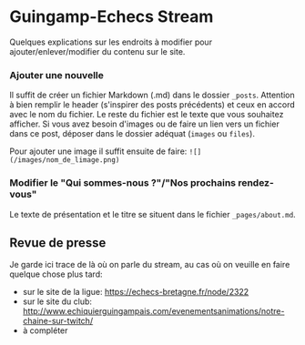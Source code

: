 # Guingamp-Echecs Stream

Quelques explications sur les endroits à modifier pour ajouter/enlever/modifier du contenu sur le site.

### Ajouter une nouvelle

Il suffit de créer un fichier Markdown (.md) dans le dossier `_posts`.
Attention à bien remplir le header (s'inspirer des posts précédents) et ceux en accord avec le nom du fichier.
Le reste du fichier est le texte que vous souhaitez afficher.
Si vous avez besoin d'images ou de faire un lien vers un fichier dans ce post, déposer dans le dossier adéquat (`images` ou `files`).

Pour ajouter une image il suffit ensuite de faire: `![](/images/nom_de_limage.png)`

### Modifier le "Qui sommes-nous ?"/"Nos prochains rendez-vous"

Le texte de présentation et le titre se situent dans le fichier `_pages/about.md`.

## Revue de presse

Je garde ici trace de là où on parle du stream, au cas où on veuille en faire quelque chose plus tard:
- sur le site de la ligue: https://echecs-bretagne.fr/node/2322
- sur le site du club: http://www.echiquierguingampais.com/evenementsanimations/notre-chaine-sur-twitch/
- à compléter
